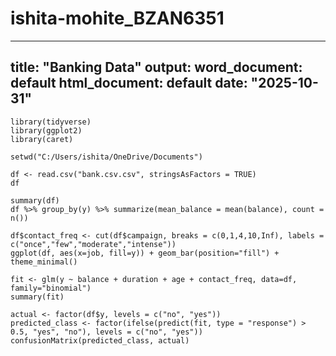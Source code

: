 # ishita-mohite_BZAN6351
---
title: "Banking Data"
output:
  word_document: default
  html_document: default
date: "2025-10-31"
---

```{r}
library(tidyverse)
library(ggplot2)
library(caret)
```

```{r}
setwd("C:/Users/ishita/OneDrive/Documents")
```

```{r}
df <- read.csv("bank.csv.csv", stringsAsFactors = TRUE)
df
```

```{r}
summary(df)
df %>% group_by(y) %>% summarize(mean_balance = mean(balance), count = n())
```
```{r}
df$contact_freq <- cut(df$campaign, breaks = c(0,1,4,10,Inf), labels = c("once","few","moderate","intense"))
ggplot(df, aes(x=job, fill=y)) + geom_bar(position="fill") + theme_minimal()
```
```{r}
fit <- glm(y ~ balance + duration + age + contact_freq, data=df, family="binomial")
summary(fit)
```
```{r}
actual <- factor(df$y, levels = c("no", "yes"))
predicted_class <- factor(ifelse(predict(fit, type = "response") > 0.5, "yes", "no"), levels = c("no", "yes"))
confusionMatrix(predicted_class, actual)
```
